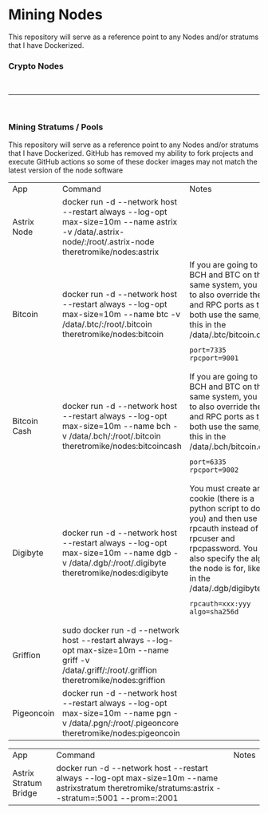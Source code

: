# Mining Nodes
This repository will serve as a reference point to any Nodes and/or stratums that I have Dockerized.

### Crypto Nodes
<table>
  <tr><td> App </td> <td> Command </td> <td> Notes </td></tr>
  <tr><td>Astrix Node</td><td>docker run -d --network host --restart always --log-opt max-size=10m --name astrix -v /data/.astrix-node/:/root/.astrix-node theretromike/nodes:astrix</td><td></td></tr>
  <tr>
    <td> Bitcoin </td>
    <td>docker run -d --network host --restart always --log-opt max-size=10m --name btc -v /data/.btc/:/root/.bitcoin theretromike/nodes:bitcoin</td>
    <td>If you are going to run BCH and BTC on the same system, you need to also override the P2P and RPC ports as they both use the same, like this in the /data/.btc/bitcoin.conf
      
    port=7335
    rpcport=9001
    
  </td>
  </tr>
    <tr>
    <td> Bitcoin Cash </td>
    <td>docker run -d --network host --restart always --log-opt max-size=10m --name bch -v /data/.bch/:/root/.bitcoin theretromike/nodes:bitcoincash</td>
    <td>If you are going to run BCH and BTC on the same system, you need to also override the P2P and RPC ports as they both use the same, like this in the /data/.bch/bitcoin.conf
      
    port=6335
    rpcport=9002
    
  </td>
  </tr>
    </tr>
    <tr>
    <td> Digibyte </td>
    <td>docker run -d --network host --restart always --log-opt max-size=10m --name dgb -v /data/.dgb/:/root/.digibyte theretromike/nodes:digibyte</td>
    <td>You must create an auto cookie (there is a python script to do it for you) and then use rpcauth instead of rpcuser and rpcpassword. You must also specify the algo the node is for, like this in the /data/.dgb/digibyte.conf
      
    rpcauth=xxx:yyy
    algo=sha256d
    
  </td>
  </tr>
  <tr><td>Griffion</td><td>sudo docker run -d --network host --restart always --log-opt max-size=10m --name griff -v /data/.griff/:/root/.griffion theretromike/nodes:griffion</td><td></td></tr
  <tr><td>Pigeoncoin</td><td>docker run -d --network host --restart always --log-opt max-size=10m --name pgn -v /data/.pgn/:/root/.pigeoncore theretromike/nodes:pigeoncoin</td><td></td></tr
</table>    

<br /><hr /><br />

### Mining Stratums / Pools
This repository will serve as a reference point to any Nodes and/or stratums that I have Dockerized. GitHub has removed my ability to fork projects and execute GitHub actions so some of these docker images may not match the latest version of the node software

<table>
  <tr><td> App </td> <td> Command </td> <td> Notes </td></tr>
  <tr><td>Astrix Stratum Bridge</td><td>docker run -d --network host --restart always --log-opt max-size=10m --name astrixstratum theretromike/stratums:astrix --stratum=:5001 --prom=:2001</td><td></td></tr>
</table>    
